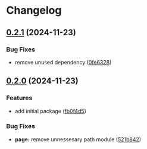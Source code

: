 # Changelog

## [0.2.1](https://github.com/JonDotsoy/condition.js/compare/condition-v0.2.0...condition-v0.2.1) (2024-11-23)


### Bug Fixes

* remove unused dependency ([0fe6328](https://github.com/JonDotsoy/condition.js/commit/0fe6328ffe7bf396365448aa9633c026f0010149))

## [0.2.0](https://github.com/JonDotsoy/condition.js/compare/condition-v0.1.3...condition-v0.2.0) (2024-11-23)


### Features

* add initial package ([fb0f4d5](https://github.com/JonDotsoy/condition.js/commit/fb0f4d57de4fc17b2553bd253a340b6a983c7c90))


### Bug Fixes

* **page:** remove unnessesary path module ([521b842](https://github.com/JonDotsoy/condition.js/commit/521b84299530f838848473de801008bf8a141650))
